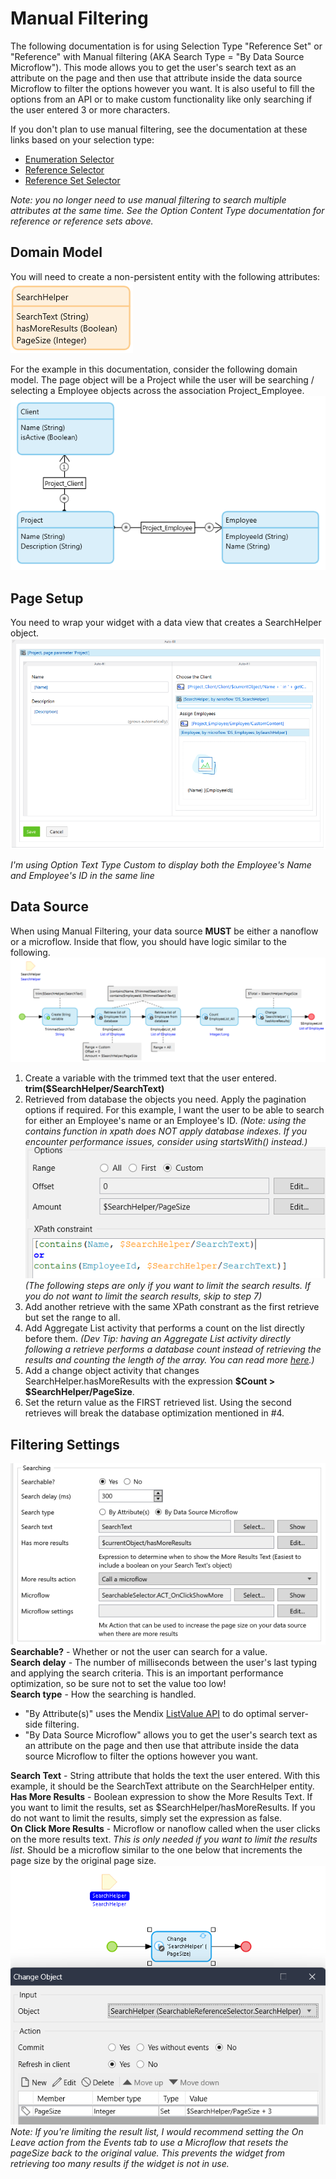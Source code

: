 # Manual Filtering
The following documentation is for using Selection Type "Reference Set" or "Reference" with Manual filtering (AKA Search Type = "By Data Source Microflow"). This mode allows you to get the user's search text as an attribute on the page and then use that attribute inside the data source Microflow to filter the options however you want. It is also useful to fill the options from an API or to make custom functionality like only searching if the user entered 3 or more characters.  

If you don't plan to use manual filtering, see the documentation at these links based on your selection type:
-   [Enumeration Selector](https://github.com/bsgriggs/mendix9-searchable-reference-selector/blob/master/docs/Enumeration.md)
-   [Reference Selector](https://github.com/bsgriggs/mendix9-searchable-reference-selector/blob/master/docs/Reference.md)
-   [Reference Set Selector](https://github.com/bsgriggs/mendix9-searchable-reference-selector/blob/master/docs/ReferenceSet.md)

*Note: you no longer need to use manual filtering to search multiple attributes at the same time. See the Option Content Type documentation for reference or reference sets above.*

## Domain Model
You will need to create a non-persistent entity with the following attributes:  
![searchHelper](https://github.com/bsgriggs/mendix9-searchable-reference-selector/blob/media/searchHelper.png)

For the example in this documentation, consider the following domain model. The page object will be a Project while the user will be searching / selecting a Employee objects across the association Project_Employee.  
![domain](https://github.com/bsgriggs/mendix9-searchable-reference-selector/blob/media/v4/domain.png)  

## Page Setup  
You need to wrap your widget with a data view that creates a SearchHelper object.  
![manualPage](https://github.com/bsgriggs/mendix9-searchable-reference-selector/blob/media/v4/manualPage.png)  

*I'm using Option Text Type Custom to display both the Employee's Name and Employee's ID in the same line*

## Data Source  
When using Manual Filtering, your data source **MUST** be either a nanoflow or a microflow. Inside that flow, you should have logic similar to the following.  
![filteringManualDataSource](https://github.com/bsgriggs/mendix9-searchable-reference-selector/blob/media/v4/manualDataSource.png)  

1. Create a variable with the trimmed text that the user entered. **trim($SearchHelper/SearchText)**
2. Retrieved from database the objects you need. Apply the pagination options if required. For this example, I want the user to be able to search for either an Employee's name or an Employee's ID. *(Note: using the contains function in xpath does NOT apply database indexes. If you encounter performance issues, consider using startsWith() instead.)*  
![manualRetrieve](https://github.com/bsgriggs/mendix9-searchable-reference-selector/blob/media/manualRetrieve.png)  
*(The following steps are only if you want to limit the search results. If you do not want to limit the search results, skip to step 7)*  
3. Add another retrieve with the same XPath constrant as the first retrieve but set the range to all.  
4. Add Aggregate List activity that performs a count on the list directly before them. *(Dev Tip: having an Aggregate List activity directly following a retrieve performs a database count instead of retrieving the results and counting the length of the array. You can read more [here](https://docs.mendix.com/refguide/aggregate-list/#5-optimizing-aggregate-activities).)*  
5. Add a change object activity that changes SearchHelper.hasMoreResults with the expression **$Count > $SearchHelper/PageSize**.  
6. Set the return value as the FIRST retrieved list. Using the second retrieves will break the database optimization mentioned in #4.  

## Filtering Settings  
![searchTypeByDataSourceMicroflow](https://github.com/bsgriggs/mendix9-searchable-reference-selector/blob/media/v4/searchTypeByDataSourceMicroflow.png)  
**Searchable?** - Whether or not the user can search for a value.  
**Search delay** - The number of milliseconds between the user's last typing and applying the search criteria. This is an important performance optimization, so be sure not to set the value too low!  
**Search type** - How the searching is handled. 
- "By Attribute(s)" uses the Mendix [ListValue API](https://docs.mendix.com/apidocs-mxsdk/apidocs/pluggable-widgets-client-apis-list-values/) to do optimal server-side filtering.
- "By Data Source Microflow" allows you to get the user's search text as an attribute on the page and then use that attribute inside the data source Microflow to filter the options however you want.

**Search Text** - String attribute that holds the text the user entered. With this example, it should be the SearchText attribute on the SearchHelper entity.  
**Has More Results** - Boolean expression to show the More Results Text. If you want to limit the results, set as $SearchHelper/hasMoreResults. If you do not want to limit the results, simply set the expression as false.  
**On Click More Results** - Microflow or nanoflow called when the user clicks on the more results text. *This is only needed if you want to limit the results list*. Should be a microflow similar to the one below that increments the page size by the original page size.  
![onClickShowMore](https://github.com/bsgriggs/mendix9-searchable-reference-selector/blob/media/v4/onClickShowMore.png)  
*Note: If you're limiting the result list, I would recommend setting the On Leave action from the Events tab to use a Microflow that resets the pageSize back to the original value. This prevents the widget from retrieving too many results if the widget is not in use.* 
